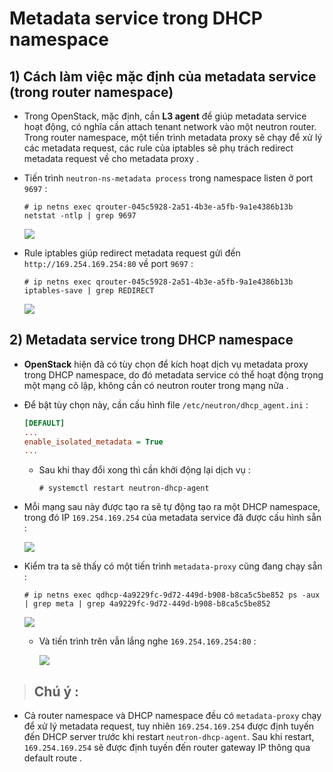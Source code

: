 # Metadata service trong DHCP namespace
## **1) Cách làm việc mặc định của metadata service (trong router namespace)**
- Trong OpenStack, mặc định, cần **L3 agent** để giúp metadata service hoạt động, có nghĩa cần attach tenant network vào một neutron router. Trong router namespace, một tiến trình metadata proxy sẽ chạy để xử lý các metadata request, các rule của iptables sẽ phụ trách redirect metadata request về cho metadata proxy .
- Tiến trình `neutron-ns-metadata process` trong namespace listen ở port `9697` :
    ```
    # ip netns exec qrouter-045c5928-2a51-4b3e-a5fb-9a1e4386b13b netstat -ntlp | grep 9697
    ```
    <img src=https://i.imgur.com/AU3O1Qe.png>

- Rule iptables giúp redirect metadata request gửi đến `http://169.254.169.254:80` về port `9697` :
    ```
    # ip netns exec qrouter-045c5928-2a51-4b3e-a5fb-9a1e4386b13b iptables-save | grep REDIRECT
    ```
    <img src=https://i.imgur.com/Gw5dHtQ.png>

## **2) Metadata service trong DHCP namespace**
- **OpenStack** hiện đã có tùy chọn để kích hoạt dịch vụ metadata proxy trong DHCP namespace, do đó metadata service có thể hoạt động trọng một mạng cô lập, không cần có neutron router trong mạng nữa .
- Để bật tùy chọn này, cần cấu hình file `/etc/neutron/dhcp_agent.ini` :
    ```ini
    [DEFAULT]
    ...
    enable_isolated_metadata = True
    ...
    ```
    - Sau khi thay đổi xong thì cần khởi động lại dịch vụ :
        ```
        # systemctl restart neutron-dhcp-agent
        ```
- Mỗi mạng sau này được tạo ra sẽ tự động tạo ra một DHCP namespace, trong đó IP `169.254.169.254` của metadata service đã được cấu hình sẵn :

    <img src=https://i.imgur.com/7qk0ESU.png>

- Kiểm tra ta sẽ thấy có một tiến trình `metadata-proxy` cũng đang chạy sẵn :
    ```
    # ip netns exec qdhcp-4a9229fc-9d72-449d-b908-b8ca5c5be852 ps -aux | grep meta | grep 4a9229fc-9d72-449d-b908-b8ca5c5be852
    ```
    <img src=https://i.imgur.com/tpvc7zz.png>

    - Và tiến trình trên vẫn lắng nghe `169.254.169.254:80` :

        <img src=https://i.imgur.com/DKj8j3x.png>

> ## **Chú ý :**
- Cả router namespace và DHCP namespace đều có `metadata-proxy` chạy để xử lý metadata request, tuy nhiên  `169.254.169.254` được định tuyến đến DHCP server trước khi restart `neutron-dhcp-agent`. Sau khi restart, `169.254.169.254` sẽ được định tuyến đến router gateway IP thông qua default route .

